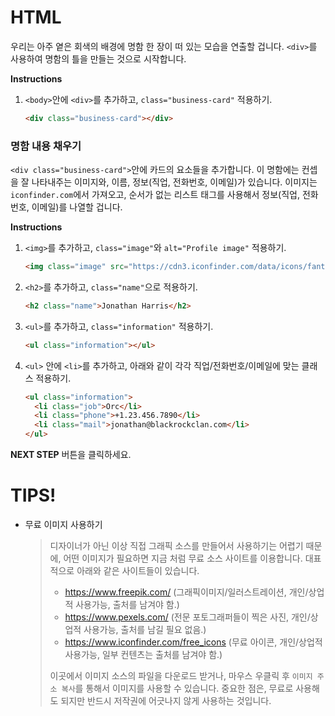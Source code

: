 # HTML

우리는 아주 옅은 회색의 배경에 명함 한 장이 떠 있는 모습을 연출할 겁니다. `<div>`를 사용하여 명함의 틀을 만들는 것으로 시작합니다. 

**Instructions**
1. `<body>`안에 `<div>`를 추가하고, `class="business-card"` 적용하기. 
    ```html
    <div class="business-card"></div>
    ```



### 명함 내용 채우기
`<div class="business-card">`안에 카드의 요소들을 추가합니다. 이 명함에는 컨셉을 잘 나타내주는 이미지와, 이름, 정보(직업, 전화번호, 이메일)가 있습니다. 이미지는 `iconfinder.com`에서 가져오고, 순서가 없는 리스트 태그를 사용해서 정보(직업, 전화번호, 이메일)를 나열할 겁니다.

**Instructions**
1. `<img>`를 추가하고, `class="image"`와 `alt="Profile image"` 적용하기. 
    ```html
    <img class="image" src="https://cdn3.iconfinder.com/data/icons/fantasy-and-role-play-game-adventure-quest/512/Orc-512.png" alt="Profile image">
    ```
1. `<h2>`를 추가하고, `class="name"`으로 적용하기.  
    ```html
    <h2 class="name">Jonathan Harris</h2> 
    ```
1. `<ul>`를 추가하고, `class="information"` 적용하기. 
    ```html
    <ul class="information"></ul>
    ```
1. `<ul>` 안에 `<li>`를 추가하고, 아래와 같이 각각 직업/전화번호/이메일에 맞는 클래스 적용하기.  
    ```html
    <ul class="information">
      <li class="job">Orc</li>
      <li class="phone">+1.23.456.7890</li>
      <li class="mail">jonathan@blackrockclan.com</li>
    </ul>
    ```



**NEXT STEP** 버튼을 클릭하세요.



# TIPS! 
* 무료 이미지 사용하기
    > 디자이너가 아닌 이상 직접 그래픽 소스를 만들어서 사용하기는 어렵기 때문에, 어떤 이미지가 필요하면 지금 처럼 무료 소스 사이트를 이용합니다. 대표적으로 아래와 같은 사이트들이 있습니다. 
    >
    > - https://www.freepik.com/ (그래픽이미지/일러스트레이션, 개인/상업적 사용가능, 출처를 남겨야 함.) 
    > - https://www.pexels.com/ (전문 포토그래퍼들이 찍은 사진, 개인/상업적 사용가능, 출처를 남길 필요 없음.) 
    > - https://www.iconfinder.com/free_icons (무료 아이콘, 개인/상업적 사용가능, 일부 컨텐츠는 출처를 남겨야 함.) 
    >
    > 이곳에서 이미지 소스의 파일을 다운로드 받거나, 마우스 우클릭 후 `이미지 주소 복사`를 통해서 이미지를 사용할 수 있습니다. 중요한 점은, 무료로 사용해도 되지만 반드시 저작권에 어긋나지 않게 사용하는 것입니다.   
